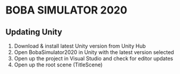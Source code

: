 # BOBA SIMULATOR 2020

## Updating Unity
1. Download & install latest Unity version from Unity Hub
1. Open BobaSimulator2020 in Unity with the latest version selected
1. Open up the project in Visual Studio and check for editor updates
1. Open up the root scene (TitleScene)

